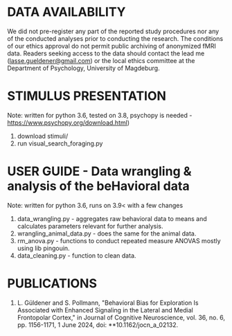 #  DATA AVAILABILITY     
We did not pre-register any part of the reported study procedures nor any of the conducted analyses prior to conducting the research. 
The conditions of our ethics approval do not permit public archiving of anonymized fMRI data. 
Readers seeking access to the data should contact the lead me (lasse.gueldener@gmail.com) 
or the local ethics committee at the Department of Psychology, University of Magdeburg.


#  STIMULUS PRESENTATION
Note: written for python 3.6, tested on 3.8, psychopy is needed - https://www.psychopy.org/download.html)

  1) download stimuli/
  2) run visual_search_foraging.py 


#  USER GUIDE - Data wrangling & analysis of the beHavioral data  ##### 
Note: written for python 3.6, runs on 3.9< with a few changes 

  1) data_wrangling.py                - aggregates raw behavioral data to means and calculates parameters relevant for further analysis.
  2) wrangling_animal_data.py         - does the same for the animal data.
  3) rm_anova.py                      - functions to conduct repeated measure ANOVAS mostly using lib pingouin.   
  4) data_cleaning.py                 - function to clean data. 



#  PUBLICATIONS   #####

  1) L. Güldener and S. Pollmann, "Behavioral Bias for Exploration Is Associated with Enhanced Signaling in the Lateral and Medial Frontopolar Cortex,"
     in Journal of Cognitive Neuroscience, vol. 36, no. 6, pp. 1156-1171, 1 June 2024, doi: **10.1162/jocn_a_02132.



  

